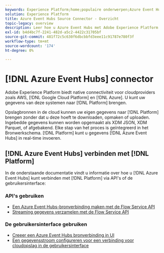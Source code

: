 ```yaml
---
keywords: Experience Platform;home;populaire onderwerpen;Azure Event Hubs;azure event hubs;Event Hubs;event hubs
solution: Experience Platform
title: Azure Event Hubs Source Connector - Overzicht
topic-legacy: overview
description: Leer hoe u Azure Event Hubs met Adobe Experience Platform kunt verbinden met behulp van API's of de gebruikersinterface.
exl-id: b4d4bc7f-2241-482d-a5c2-4422c31705bf
source-git-commit: 481f72c5c630f6dbcbbfd3eee11c91787e780f3f
workflow-type: tm+mt
source-wordcount: '174'
ht-degree: 0%

---
```



# [!DNL Azure Event Hubs] connector

Adobe Experience Platform biedt native connectiviteit voor cloudproviders zoals AWS, [!DNL Google Cloud Platform] en [!DNL Azure]. U kunt uw gegevens van deze systemen naar [!DNL Platform] brengen.

Opslagbronnen in de cloud kunnen uw eigen gegevens naar [!DNL Platform] brengen zonder dat u deze hoeft te downloaden, opmaken of uploaden. Ingebedde gegevens kunnen worden opgemaakt als XDM JSON, XDM Parquet, of afgebakend. Elke stap van het proces is geïntegreerd in het Bronwerkschema. [!DNL Platform] kunt u gegevens  [!DNL Azure Event Hubs] in real-time invoeren.

## [!DNL Azure Event Hubs] verbinden met [!DNL Platform]

In de onderstaande documentatie vindt u informatie over hoe u [!DNL Azure Event Hubs] kunt verbinden met [!DNL Platform] via API&#39;s of de gebruikersinterface:

### API&#39;s gebruiken

- [Een Azure Event Hubs-bronverbinding maken met de Flow Service API](../../tutorials/api/create/cloud-storage/eventhub.md)
- [Streaming gegevens verzamelen met de Flow Service API](../../tutorials/api/collect/streaming.md)

### De gebruikersinterface gebruiken

- [Creeer een Azure Event Hubs bronverbinding in UI](../../tutorials/ui/create/cloud-storage/eventhub.md)
- [Een gegevensstroom configureren voor een verbinding voor cloudopslag in de gebruikersinterface](../../tutorials/ui/dataflow/streaming/cloud-storage-streaming.md)
